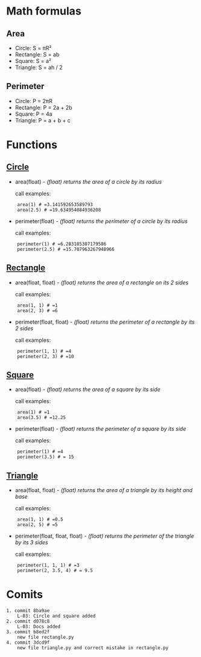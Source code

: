 # Math formulas
## Area
- Circle: S = πR²
- Rectangle: S = ab
- Square: S = a²
- Triangle: S = ah / 2

## Perimeter
- Circle: P = 2πR
- Rectangle: P = 2a + 2b
- Square: P = 4a
- Triangle: P = a + b + c




# Functions
## [Circle](/circle.py)
- area(float) *- (float) returns the area of a circle by its radius*

    call examples:
```
    area(1) # =3.141592653589793
    area(2.5) # =19.634954084936208
```
- perimeter(float) *- (float) returns the perimeter of a circle by its radius*

    call examples:
```
    perimeter(1) # =6.283185307179586
    perimeter(2.5) # =15.707963267948966
```

## [Rectangle](/rectangle.py)
- area(float, float) *- (float) returns the area of a rectangle on its 2 sides*

    call examples:
```
    area(1, 1) # =1
    area(2, 3) # =6
```
- perimeter(float, float) *- (float) returns the perimeter of a rectangle by its 2 sides*

    call examples:
```
    perimeter(1, 1) # =4
    perimeter(2, 3) # =10
```

## [Square](/square.py)
- area(float) *- (float) returns the area of a square by its side*

    call examples:
```
    area(1) # =1
    area(3.5) # =12.25
```
- perimeter(float) *- (float) returns the perimeter of a square by its side*

    call examples:
```
    perimeter(1) # =4
    perimeter(3.5) # = 15
```

## [Triangle](/triangle.py) 
- area(float, float) *- (float) returns the area of a triangle by its height and base*

    call examples:
```
    area(1, 1) # =0.5
    area(2, 5) # =5
```
- perimeter(float, float, float) *- (float) returns the perimeter of the triangle by its 3 sides*

    call examples:
```
    perimeter(1, 1, 1) # =3
    perimeter(2, 3.5, 4) # = 9.5
```




# Comits
    1. commit 8ba9ae
        L-03: Circle and square added
    2. commit d078c8
        L-03: Docs added
    3. commit b8ed2f
        new file rectangle.py
    4. commit 3dcd9f
        new file triangle.py and correct mistake in rectangle.py